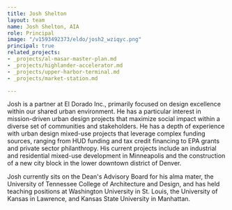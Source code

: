 ```yaml
---
title: Josh Shelton
layout: team
name: Josh Shelton, AIA
role: Principal
image: "/v1593492373/eldo/josh2_wziqyc.png"
principal: true
related_projects:
- _projects/al-masar-master-plan.md
- _projects/highlander-accelerator.md
- _projects/upper-harbor-terminal.md
- _projects/market-station.md

---
```

Josh is a partner at El Dorado Inc., primarily focused on design excellence within our shared urban environment. He has a particular interest in mission-driven urban design projects that maximize social impact within a diverse set of communities and stakeholders. He has a depth of experience with urban design mixed-use projects that leverage complex funding sources, ranging from HUD funding and tax credit financing to EPA grants and private sector philanthropy. His current projects include an industrial and residential mixed-use development in Minneapolis and the construction of a new city block in the lower downtown district of Denver.

Josh currently sits on the Dean's Advisory Board for his alma mater, the University of Tennessee College of Architecture and Design, and has held teaching positions at Washington University in St. Louis, the University of Kansas in Lawrence, and Kansas State University in Manhattan.